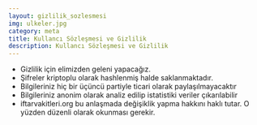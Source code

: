 ```yaml
---
layout: gizlilik_sozlesmesi
img: ulkeler.jpg
category: meta
title: Kullancı Sözleşmesi ve Gizlilik
description: Kullancı Sözleşmesi ve Gizlilik
---
```


* Gizlilik için elimizden geleni yapacağız.
* Şifreler kriptoplu olarak hashlenmiş halde saklanmaktadır.
* Bilgileriniz hiç bir üçüncü partiyle ticari olarak paylaşılmayacaktır
* Bilgileriniz anonim olarak analiz edilip istatistiki veriler çıkarılabilir
* iftarvakitleri.org bu anlaşmada değişiklik yapma hakkını haklı tutar. O yüzden düzenli olarak okunması gerekir.